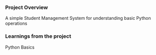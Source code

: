### Project Overview

 A simple Student Management System for understanding basic Python operations


### Learnings from the project

 Python Basics


